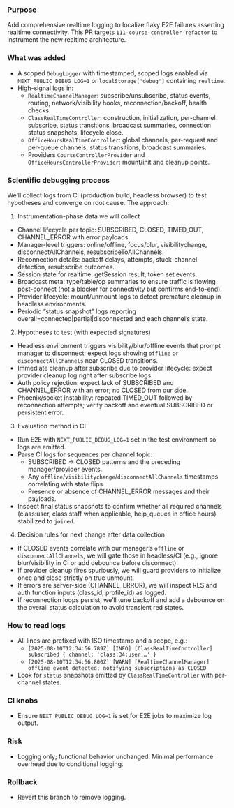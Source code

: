 ### Purpose
Add comprehensive realtime logging to localize flaky E2E failures asserting realtime connectivity. This PR targets `111-course-controller-refactor` to instrument the new realtime architecture.

### What was added
- A scoped `DebugLogger` with timestamped, scoped logs enabled via `NEXT_PUBLIC_DEBUG_LOG=1` or `localStorage['debug']` containing `realtime`.
- High-signal logs in:
  - `RealtimeChannelManager`: subscribe/unsubscribe, status events, routing, network/visibility hooks, reconnection/backoff, health checks.
  - `ClassRealTimeController`: construction, initialization, per-channel subscribe, status transitions, broadcast summaries, connection status snapshots, lifecycle close.
  - `OfficeHoursRealTimeController`: global channels, per-request and per-queue channels, status transitions, broadcast summaries.
  - Providers `CourseControllerProvider` and `OfficeHoursControllerProvider`: mount/init and cleanup points.

### Scientific debugging process
We’ll collect logs from CI (production build, headless browser) to test hypotheses and converge on root cause. The approach:

1) Instrumentation-phase data we will collect
- Channel lifecycle per topic: SUBSCRIBED, CLOSED, TIMED_OUT, CHANNEL_ERROR with error payloads.
- Manager-level triggers: online/offline, focus/blur, visibilitychange, disconnectAllChannels, resubscribeToAllChannels.
- Reconnection details: backoff delays, attempts, stuck-channel detection, resubscribe outcomes.
- Session state for realtime: getSession result, token set events.
- Broadcast meta: type/table/op summaries to ensure traffic is flowing post-connect (not a blocker for connectivity but confirms end-to-end).
- Provider lifecycle: mount/unmount logs to detect premature cleanup in headless environments.
- Periodic “status snapshot” logs reporting overall=connected|partial|disconnected and each channel’s state.

2) Hypotheses to test (with expected signatures)
- Headless environment triggers visibility/blur/offline events that prompt manager to disconnect: expect logs showing `offline` or `disconnectAllChannels` near CLOSED transitions.
- Immediate cleanup after subscribe due to provider lifecycle: expect provider cleanup log right after subscribe logs.
- Auth policy rejection: expect lack of SUBSCRIBED and CHANNEL_ERROR with an error; no CLOSED from our side.
- Phoenix/socket instability: repeated TIMED_OUT followed by reconnection attempts; verify backoff and eventual SUBSCRIBED or persistent error.

3) Evaluation method in CI
- Run E2E with `NEXT_PUBLIC_DEBUG_LOG=1` set in the test environment so logs are emitted.
- Parse CI logs for sequences per channel topic:
  - SUBSCRIBED → CLOSED patterns and the preceding manager/provider events.
  - Any `offline`/`visibilitychange`/`disconnectAllChannels` timestamps correlating with state flips.
  - Presence or absence of CHANNEL_ERROR messages and their payloads.
- Inspect final status snapshots to confirm whether all required channels (class:user, class:staff when applicable, help_queues in office hours) stabilized to `joined`.

4) Decision rules for next change after data collection
- If CLOSED events correlate with our manager’s `offline` or `disconnectAllChannels`, we will gate those in headless/CI (e.g., ignore blur/visibility in CI or add debounce before disconnect).
- If provider cleanup fires spuriously, we will guard providers to initialize once and close strictly on true unmount.
- If errors are server-side (CHANNEL_ERROR), we will inspect RLS and auth function inputs (class_id, profile_id) as logged.
- If reconnection loops persist, we’ll tune backoff and add a debounce on the overall status calculation to avoid transient red states.

### How to read logs
- All lines are prefixed with ISO timestamp and a scope, e.g.:
  - `[2025-08-10T12:34:56.789Z] [INFO] [ClassRealTimeController] subscribed { channel: 'class:34:user:…' }`
  - `[2025-08-10T12:34:56.800Z] [WARN] [RealtimeChannelManager] offline event detected; notifying subscriptions as CLOSED`
- Look for `status` snapshots emitted by `ClassRealTimeController` with per-channel states.

### CI knobs
- Ensure `NEXT_PUBLIC_DEBUG_LOG=1` is set for E2E jobs to maximize log output.

### Risk
- Logging only; functional behavior unchanged. Minimal performance overhead due to conditional logging.

### Rollback
- Revert this branch to remove logging.